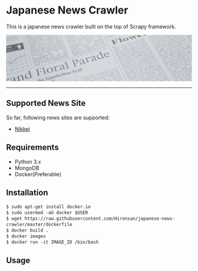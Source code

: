 # Japanese News Crawler
This is a japanese news crawler built on the top of Scrapy framework.
<div align="center">
  <img src="https://github.com/Hironsan/japanese-news-crawler/blob/master/doc/news.jpg?raw=true">
</div>

-----------------

## Supported News Site
So far, following news sites are supported:
* [Nikkei](http://www.nikkei.com/news/category/)


## Requirements
* Python 3.x
* MongoDB
* Docker(Preferable)

## Installation

```shell
$ sudo apt-get install docker.io
$ sudo usermod -aG docker $USER
$ wget https://raw.githubusercontent.com/Hironsan/japanese-news-crawler/master/dockerfile
$ docker build .
$ docker images
$ docker run -it IMAGE_ID /bin/bash
```

## Usage

